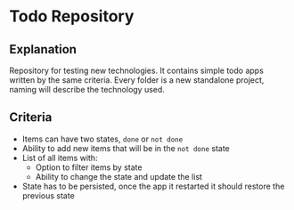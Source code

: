 # Todo Repository

## Explanation

Repository for testing new technologies. It contains simple todo apps written by the same criteria. Every folder is a
new standalone project, naming will describe the technology used.

## Criteria

* Items can have two states, `done` or `not done`
* Ability to add new items that will be in the `not done` state
* List of all items with:
  * Option to filter items by state
  * Ability to change the state and update the list
* State has to be persisted, once the app it restarted it should restore the previous state
